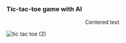 ### Tic-tac-toe game with AI

<p style="text-align: center;">Centered text</p>


![tic tac toe (2)](https://user-images.githubusercontent.com/39067344/112275804-ac5aba00-8c88-11eb-85e6-d508bb6c2317.png)



